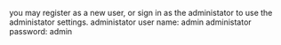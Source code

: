 you may register as a new user, or sign in as the administator to use the administator settings.
administator user name: admin
administator password: admin
